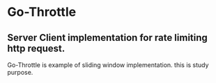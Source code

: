 # Go-Throttle
## Server Client implementation for rate limiting http request.

Go-Throttle is example of sliding window implementation. this is study purpose.